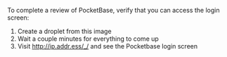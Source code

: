 To complete a review of PocketBase, verify that you can access the login screen:

1. Create a droplet from this image
2. Wait a couple minutes for everything to come up
3. Visit http://ip.addr.ess/_/ and see the Pocketbase login screen
